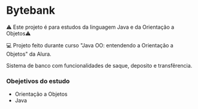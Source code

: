 # Bytebank

:warning: Este projeto é para estudos da linguagem Java e da Orientação a Objetos:warning:

:computer: Projeto feito durante curso "Java OO: entendendo a Orientação a Objetos" da Alura.

Sistema de banco com funcionalidades de saque, deposito e transfêrencia.

### Obejetivos do estudo

- Orientação a Objetos
- Java
